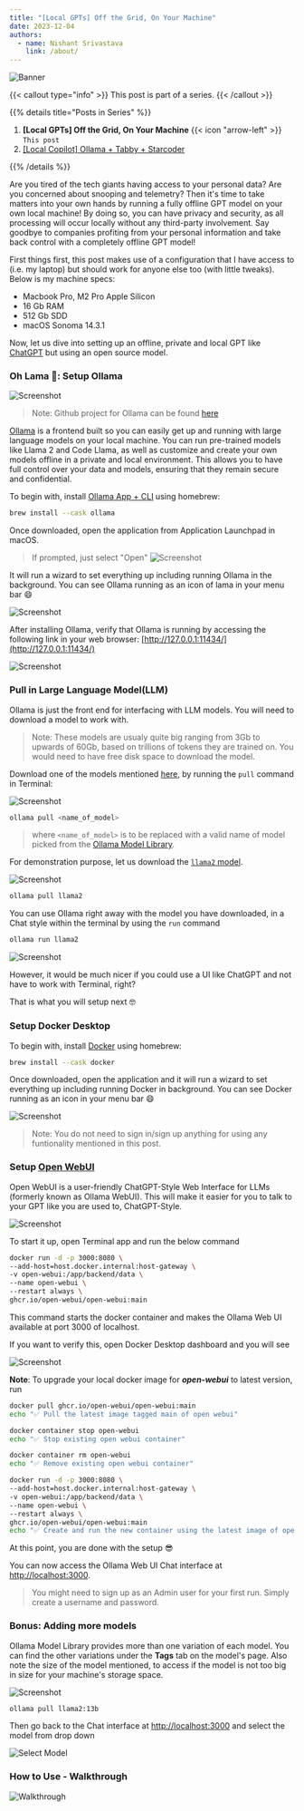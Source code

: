 ```yaml
---
title: "[Local GPTs] Off the Grid, On Your Machine"
date: 2023-12-04
authors:
  - name: Nishant Srivastava
    link: /about/
---
```


![Banner](banner.png)

<!--more-->

{{< callout type="info" >}}
This post is part of a series.
{{< /callout >}}

{{% details title="Posts in Series"  %}}

1. **[Local GPTs] Off the Grid, On Your Machine** {{< icon "arrow-left" >}} `This post`
2. [[Local Copilot] Ollama + Tabby + Starcoder](/blog/llm/local-copilot-your-own-off-the-grid-and-local-code-assistant/)

{{% /details %}}

Are you tired of the tech giants having access to your personal data? Are you concerned about snooping and telemetry? Then it's time to take matters into your own hands by running a fully offline GPT model on your own local machine! By doing so, you can have privacy and security, as all processing will occur locally without any third-party involvement. Say goodbye to companies profiting from your personal information and take back control with a completely offline GPT model!

First things first, this post makes use of a configuration that I have access to (i.e. my laptop) but should work for anyone else too (with little tweaks). Below is my machine specs:

- Macbook Pro, M2 Pro Apple Silicon
- 16 Gb RAM
- 512 Gb SDD
- macOS Sonoma 14.3.1

Now, let us dive into setting up an offline, private and local GPT like [ChatGPT](https://chat.openai.com/) but using an open source model.

### Oh Lama 🦙: Setup Ollama

![Screenshot](sc_2.png)

> Note: Github project for Ollama can be found [here](https://github.com/jmorganca/ollama)

[Ollama](https://ollama.com/) is a frontend built so you can easily get up and running with large language models on your local machine. You can run pre-trained models like Llama 2 and Code Llama, as well as customize and create your own models offline in a private and local environment. This allows you to have full control over your data and models, ensuring that they remain secure and confidential.

To begin with, install [Ollama App + CLI](https://formulae.brew.sh/cask/ollama#default) using homebrew:

```sh
brew install --cask ollama
```

Once downloaded, open the application from Application Launchpad in macOS.

> If prompted, just select "Open"
> ![Screenshot](sc_11.png)

It will run a wizard to set everything up including running Ollama in the background. You can see Ollama running as an icon of lama in your menu bar 😄

![Screenshot](sc_12.png)

After installing Ollama, verify that Ollama is running by accessing the following link in your web browser: [http://127.0.0.1:11434/](http://127.0.0.1:11434/)

![Screenshot](sc_10.png)

### Pull in Large Language Model(LLM)

Ollama is just the front end for interfacing with LLM models. You will need to download a model to work with.

> Note: These models are usualy quite big ranging from 3Gb to upwards of 60Gb, based on trillions of tokens they are trained on. You would need to have free disk space to download the model.

Download one of the models mentioned [here](https://ollama.ai/library), by running the `pull` command in Terminal:

![Screenshot](sc_1.png)

```sh
ollama pull <name_of_model>
```

> where `<name_of_model>` is to be replaced with a valid name of model picked from the [Ollama Model Library](https://ollama.ai/library).

For demonstration purpose, let us download the [`llama2` model](https://ollama.ai/library/llama2).

![Screenshot](sc_4.png)

```sh
ollama pull llama2
```

You can use Ollama right away with the model you have downloaded, in a Chat style within the terminal by using the `run` command

```sh
ollama run llama2
```

![Screenshot](sc_15.png)

However, it would be much nicer if you could use a UI like ChatGPT and not have to work with Terminal, right?

That is what you will setup next 🤓

### Setup Docker Desktop

To begin with, install [Docker](https://formulae.brew.sh/cask/docker#default) using homebrew:

```sh
brew install --cask docker
```

Once downloaded, open the application and it will run a wizard to set everything up including running Docker in background. You can see Docker running as an icon in your menu bar 😄

![Screenshot](sc_13.png)

> Note: You do not need to sign in/sign up anything for using any funtionality mentioned in this post.

### Setup [Open WebUI](https://github.com/open-webui/open-webui)

Open WebUI is a user-friendly ChatGPT-Style Web Interface for LLMs (formerly known as Ollama WebUI). This will make it easier for you to talk to your GPT like you are used to, ChatGPT-Style.

![Screenshot](sc_8.png)

To start it up, open Terminal app and run the below command

```sh
docker run -d -p 3000:8080 \
--add-host=host.docker.internal:host-gateway \
-v open-webui:/app/backend/data \
--name open-webui \
--restart always \
ghcr.io/open-webui/open-webui:main
```

This command starts the docker container and makes the Ollama Web UI available at port 3000 of localhost.

If you want to verify this, open Docker Desktop dashboard and you will see

![Screenshot](sc_14.png)

**Note**: To upgrade your local docker image for _**open-webui**_ to latest version, run

```sh
docker pull ghcr.io/open-webui/open-webui:main
echo "✅ Pull the latest image tagged main of open webui"

docker container stop open-webui
echo "✅ Stop existing open webui container"

docker container rm open-webui
echo "✅ Remove existing open webui container"

docker run -d -p 3000:8080 \
--add-host=host.docker.internal:host-gateway \
-v open-webui:/app/backend/data \
--name open-webui \
--restart always \
ghcr.io/open-webui/open-webui:main
echo "✅ Create and run the new container using the latest image of open webui"
```

At this point, you are done with the setup 😎

You can now access the Ollama Web UI Chat interface at [http://localhost:3000](http://localhost:3000/).

> You might need to sign up as an Admin user for your first run. Simply create a username and password.

### Bonus: Adding more models

Ollama Model Library provides more than one variation of each model. You can find the other variations under the **Tags** tab on the model's page. Also note the size of the model mentioned, to access if the model is not too big in size for your machine's storage space.

![Screenshot](sc_5.png)

```sh
ollama pull llama2:13b
```

Then go back to the Chat interface at [http://localhost:3000](http://localhost:3000/) and select the model from drop down

![Select Model](select_model.gif)

### How to Use - Walkthrough

![Walkthrough](walkthrough.gif)
